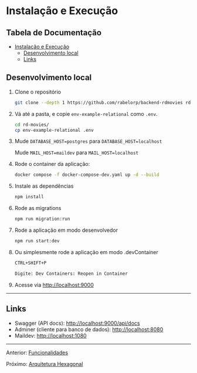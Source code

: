 # Instalação e Execução

## Tabela de Documentação<!-- omit in toc -->

- [Instalação e Execução](#instalação-e-execução)
  - [Desenvolvimento local](#desenvolvimento-local)
  - [Links](#links)

## Desenvolvimento local

1. Clone o repositório

   ```bash
   git clone --depth 1 https://github.com/rabelorp/backend-rdmovies rd-movies
   ```

1. Vá até a pasta, e copie `env-example-relational` como `.env`.

   ```bash
   cd rd-movies/
   cp env-example-relational .env
   ```

1. Mude `DATABASE_HOST=postgres` para `DATABASE_HOST=localhost`

   Mude `MAIL_HOST=maildev` para `MAIL_HOST=localhost`

1. Rode o container da aplicação:

   ```bash
   docker compose -f docker-compose-dev.yaml up -d --build
   ```

1. Instale as dependências

   ```bash
   npm install
   ```

1. Rode as migrations

   ```bash
   npm run migration:run
   ```

1. Rode a aplicação em modo desenvolvedor

   ```bash
   npm run start:dev
   ```

1. Ou simplesmente rode a aplicação em modo .devContainer

   ```bash
   CTRL+SHIFT+P

   Digite: Dev Containers: Reopen in Container
   ```

1. Acesse via <http://localhost:9000>

---

## Links

- Swagger (API docs): <http://localhost:9000/api/docs>
- Adminer (cliente para banco de dados): <http://localhost:8080>
- Maildev: <http://localhost:1080>

---

Anterior: [Funcionalidades](introduction.md)

Próximo: [Arquitetura Hexagonal](architecture.md)
